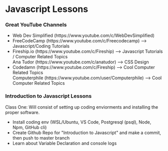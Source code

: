 <div class="title-div">
    <h1> Javascript Lessons </h1>
</div>

<div class="youtuber-div">
    <h3> Great YouTube Channels </h3>

<ul>
    <li> Web Dev Simplified (https://www.youtube.com/c/WebDevSimplified)  </li>
    <li> FreeCodeCamp (https://www.youtube.com/c/Freecodecamp) --> Javascript/Coding Tutorials </li>
    <li> Fireship.io (https://www.youtube.com/c/Fireship) --> Javascript Tutorials / Computer Related Topics </li>
    <l1> Ana Tudor (https://www.youtube.com/c/anatudor) --> CSS Design </l1>
    <li> Codedamn (https://www.youtube.com/c/Fireship) --> Cool Computer Related Topics </li>
    <l1> Computerphile (https://www.youtube.com/user/Computerphile) --> Cool Computer Related Topics  </l1>
</ul>
</div>

<div class="intro-to-javascript-div">
    <h3> Introduction to Javascript Lessons </h3>

<p> 
        Class One: Will consist of setting up coding enviorments and installing the proper software. 
        
<ul>
    <li> Install coding env (WSL/Ubuntu, VS Code, Postgresql (psql), Node, Npm, GitHub cli) </li>
    <li> Create Github Repo for "Introduction to Javascript" and make a commit, then push to master branch </li>
    <li> Learn about Variable Declaration and console logs </li>  
</ul>
 </p> 
</div>
